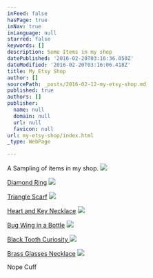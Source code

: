 ```yaml
---
inFeed: false
hasPage: true
inNav: true
inLanguage: null
starred: false
keywords: []
description: Some Items in my shop
datePublished: '2016-02-20T03:16:36.050Z'
dateModified: '2016-02-20T03:16:06.418Z'
title: My Etsy Shop
author: []
sourcePath: _posts/2016-02-12-my-etsy-shop.md
published: true
authors: []
publisher:
  name: null
  domain: null
  url: null
  favicon: null
url: my-etsy-shop/index.html
_type: WebPage

---
```

A Sampling of items in my shop.
![](https://s3-us-west-2.amazonaws.com/the-grid-img/p/433c65b5fb18a5df7679c70d9ff54516ca4edf25.jpg)

[Diamond Ring][0]
![](https://s3-us-west-2.amazonaws.com/the-grid-img/p/28c7cde7e65528f4db59ea27ac0b99e139400e74.jpg)

[Triangle Scarf][1]
![](https://s3-us-west-2.amazonaws.com/the-grid-img/p/f27399d32b8ddcdd6656c2ef17dbba88ca0c4275.jpg)

[Heart and Key Necklace][2]
![](https://s3-us-west-2.amazonaws.com/the-grid-img/p/3a899175566bcf2bbbcb112b8c814f3be1bc3c32.jpg)

[Bug Wing in a Bottle][3]
![](https://s3-us-west-2.amazonaws.com/the-grid-img/p/59c93fc70459fa88da54932a839bbb2612936b57.jpg)

[Black Tooth Curiosity ][4]
![](https://s3-us-west-2.amazonaws.com/the-grid-img/p/ddf38d598908fc0ddd39352d428b1f6ead2ffa9a.jpg)

[Brass Glasses Necklace][5]
![](https://the-grid-user-content.s3-us-west-2.amazonaws.com/1b4c3be5-763e-4bf5-8fd3-43daf4fb5b24.JPG)

Nope Cuff

[0]: https://www.etsy.com/listing/265969074/diamond-ring?ref=shop_home_active_5
[1]: https://www.etsy.com/listing/217187318/double-triangle-scarf-in-neutral?ref=shop_home_feat_1
[2]: https://www.etsy.com/listing/267470658/heart-and-key-two-strand-necklace?ref=listing-shop-header-0
[3]: https://www.etsy.com/listing/247888835/bug-wing-in-a-bottle-necklace?ref=shop_home_feat_4
[4]: https://www.etsy.com/listing/239461030/black-tooth-curiosity?ref=shop_home_active_18
[5]: https://www.etsy.com/listing/245060457/brass-glasses-necklace?ref=shop_home_active_15